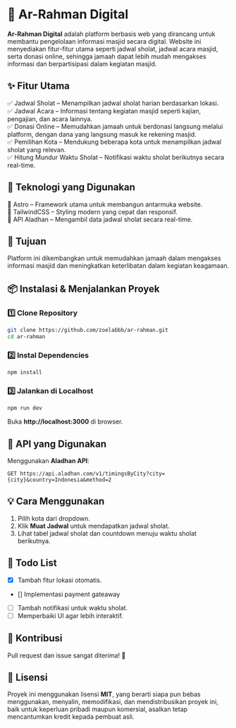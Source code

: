 # 🕌 Ar-Rahman Digital

**Ar-Rahman Digital** adalah platform berbasis web yang dirancang untuk membantu pengelolaan informasi masjid secara digital. Website ini menyediakan fitur-fitur utama seperti jadwal sholat, jadwal acara masjid, serta donasi online, sehingga jamaah dapat lebih mudah mengakses informasi dan berpartisipasi dalam kegiatan masjid.

## ✨ Fitur Utama

✅ Jadwal Sholat – Menampilkan jadwal sholat harian berdasarkan lokasi.
<br>
✅ Jadwal Acara – Informasi tentang kegiatan masjid seperti kajian, pengajian, dan acara lainnya.
<br>
✅ Donasi Online – Memudahkan jamaah untuk berdonasi langsung melalui platform, dengan dana yang langsung masuk ke rekening masjid.
<br>
✅ Pemilihan Kota – Mendukung beberapa kota untuk menampilkan jadwal sholat yang relevan.
<br>
✅ Hitung Mundur Waktu Sholat – Notifikasi waktu sholat berikutnya secara real-time.

## 🚀 Teknologi yang Digunakan

🔹 Astro – Framework utama untuk membangun antarmuka website.
<br>
🔹 TailwindCSS – Styling modern yang cepat dan responsif.
<br>
🔹 API Aladhan – Mengambil data jadwal sholat secara real-time.

## 🎯 Tujuan

Platform ini dikembangkan untuk memudahkan jamaah dalam mengakses informasi masjid dan meningkatkan keterlibatan dalam kegiatan keagamaan.

## 📦 Instalasi & Menjalankan Proyek

### 1️⃣ Clone Repository

```sh
git clone https://github.com/zoelabbb/ar-rahman.git
cd ar-rahman
```

### 2️⃣ Instal Dependencies

```sh
npm install
```

### 3️⃣ Jalankan di Localhost

```sh
npm run dev
```

Buka **http://localhost:3000** di browser.

## 🔗 API yang Digunakan

Menggunakan **Aladhan API**:

```
GET https://api.aladhan.com/v1/timingsByCity?city={city}&country=Indonesia&method=2
```

## 💡 Cara Menggunakan

1. Pilih kota dari dropdown.
2. Klik **Muat Jadwal** untuk mendapatkan jadwal sholat.
3. Lihat tabel jadwal sholat dan countdown menuju waktu sholat berikutnya.

## 📌 Todo List

- [x] Tambah fitur lokasi otomatis.
- [] Implementasi payment gateaway
- [ ] Tambah notifikasi untuk waktu sholat.
- [ ] Memperbaiki UI agar lebih interaktif.

## 🤝 Kontribusi

Pull request dan issue sangat diterima! 🚀

## 📜 Lisensi

Proyek ini menggunakan lisensi **MIT**, yang berarti siapa pun bebas menggunakan, menyalin, memodifikasi, dan mendistribusikan proyek ini, baik untuk keperluan pribadi maupun komersial, asalkan tetap mencantumkan kredit kepada pembuat asli.
